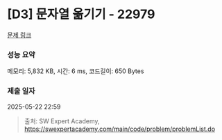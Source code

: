 # [D3] 문자열 옮기기 - 22979 

[문제 링크](https://swexpertacademy.com/main/code/problem/problemDetail.do?contestProbId=AZPOBiaqNo8DFAWB) 

### 성능 요약

메모리: 5,832 KB, 시간: 6 ms, 코드길이: 650 Bytes

### 제출 일자

2025-05-22 22:59



> 출처: SW Expert Academy, https://swexpertacademy.com/main/code/problem/problemList.do